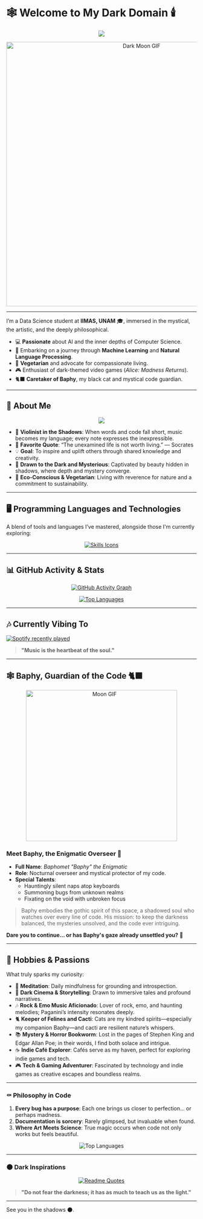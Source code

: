 # 🕸️ Welcome to My Dark Domain 🕯️

<p align="center">
  <a href="https://github.com/kawarimidoll/typograssy">
    <img src="https://typograssy.deno.dev/api?text=Data%20Science%20Enthusiast&l0=000000&l1=ffffff&l2=ffffff&l3=ffffff&l4=ffffff&bg=000000" />
  </a>
</p>

<p align="center">
  <img src="https://media.giphy.com/media/siCRldvfdu3Ic/giphy.gif" alt="Dark Moon GIF" width="700"/>
</p>

---

I’m a Data Science student at **IIMAS, UNAM** 🎓, immersed in the mystical, the artistic, and the deeply philosophical.

- 💻 **Passionate** about AI and the inner depths of Computer Science.
- 🤖 Embarking on a journey through **Machine Learning** and **Natural Language Processing**.
- 🌱 **Vegetarian** and advocate for compassionate living.
- 🎮 Enthusiast of dark-themed video games (*Alice: Madness Returns*).
- 🐈‍⬛ **Caretaker of Baphy**, my black cat and mystical code guardian.

---

## 🔮 About Me

<p align="center">
  <a href="https://open.spotify.com/user/abril_monta%C3%B1o_dn?si=12052d3d5e2a49f8">
    <img src="https://img.shields.io/badge/Dark%20Vibes%20on%20Spotify-%231db954?style=for-the-badge&logo=spotify&logoColor=black">
  </a>
</p>

- 🎻 **Violinist in the Shadows**: When words and code fall short, music becomes my language; every note expresses the inexpressible.
- 📜 **Favorite Quote**: “The unexamined life is not worth living.” — Socrates
- 💡 **Goal**: To inspire and uplift others through shared knowledge and creativity.
- 🌌 **Drawn to the Dark and Mysterious**: Captivated by beauty hidden in shadows, where depth and mystery converge.
- 🌱 **Eco-Conscious & Vegetarian**: Living with reverence for nature and a commitment to sustainability.

---

## 🖥️ Programming Languages and Technologies

A blend of tools and languages I’ve mastered, alongside those I'm currently exploring:

<p align="center">
  <a href="https://skillicons.dev">
    <img src="https://skillicons.dev/icons?i=azure,arch,bash,c,cpp,python,django,docker,elasticsearch,git,github,java,latex,md,matlab,mysql,notion,postgres,powershell,r,regex,sqlite,sklearn,vscode&perline=8" alt="Skills Icons"/>
  </a>
</p>

---

## 📊 GitHub Activity & Stats

<p align="center">
  <a href="https://github.com/ashutosh00710/github-readme-activity-graph">
    <img src="https://github-readme-activity-graph.vercel.app/graph?username=carcinogenetista01&theme=high-contrast" alt="GitHub Activity Graph"/>
  </a>
</p>

<p align="center">
  <a href="https://github.com/anuraghazra/github-readme-stats">
    <img src="https://github-readme-stats.vercel.app/api/top-langs/?username=carcinogenetista01&langs_count=6&theme=transparent&layout=donut-vertical&text_color=ffffff&title_color=ffffff&bg_color=000000" alt="Top Languages"/>
  </a>
</p>

---

## 🎶 Currently Vibing To

[![Spotify recently played](https://spotify-recently-played-readme.vercel.app/api?user=abril_monta%C3%B1o_dn)](https://open.spotify.com/user/abril_monta%C3%B1o_dn?si=96eb432126904cea)

> **"Music is the heartbeat of the soul."**

---

## 🕸️ Baphy, Guardian of the Code 🐈‍⬛

<p align="center">
  <img src="https://media2.giphy.com/media/9QkuSuf7vc3Ly/giphy.webp?cid=ecf05e47jmnqwbtyzuj5gtpxwm3x3ytfycrk3joqrnrab94b&ep=v1_gifs_search&rid=giphy.webp&ct=g" alt="Moon GIF" width="400">
</p>

### Meet Baphy, the Enigmatic Overseer 🐾

- **Full Name**: *Baphomet "Baphy" the Enigmatic*
- **Role**: Nocturnal overseer and mystical protector of my code.
- **Special Talents**: 
   - Hauntingly silent naps atop keyboards
   - Summoning bugs from unknown realms
   - Fixating on the void with unbroken focus

> Baphy embodies the gothic spirit of this space, a shadowed soul who watches over every line of code. His mission: to keep the darkness balanced, the mysteries unsolved, and the code ever intriguing.

**Dare you to continue... or has Baphy's gaze already unsettled you?** 🖤

---

## 🧩 Hobbies & Passions

What truly sparks my curiosity:

- 🧘 **Meditation**: Daily mindfulness for grounding and introspection.
- 🍿 **Dark Cinema & Storytelling**: Drawn to immersive tales and profound narratives.
- 🎶 **Rock & Emo Music Aficionado**: Lover of rock, emo, and haunting melodies; Paganini’s intensity resonates deeply.
- 🐈 **Keeper of Felines and Cacti**: Cats are my kindred spirits—especially my companion Baphy—and cacti are resilient nature’s whispers.
- 📚 **Mystery & Horror Bookworm**: Lost in the pages of Stephen King and Edgar Allan Poe; in their words, I find both solace and intrigue.
- ☕ **Indie Café Explorer**: Cafés serve as my haven, perfect for exploring indie games and tech.
- 🎮 **Tech & Gaming Adventurer**: Fascinated by technology and indie games as creative escapes and boundless realms.

---

### ⚰️ Philosophy in Code

1. **Every bug has a purpose**: Each one brings us closer to perfection… or perhaps madness.
2. **Documentation is sorcery**: Rarely glimpsed, but invaluable when found.
3. **Where Art Meets Science**: True magic occurs when code not only works but feels beautiful.

<p align="center">
  <img src="https://github-readme-stats.vercel.app/api/top-langs/?username=carcinogenetista01&layout=compact&theme=dracula" alt="Top Languages">
</p>

---

### 🌑 Dark Inspirations

<p align="center">
  <a href="https://github.com/piyushsuthar/github-readme-quotes">
    <img src="https://quotes-github-readme.vercel.app/api?type=horizontal&theme=dark" alt="Readme Quotes">
  </a>
</p>

> **"Do not fear the darkness; it has as much to teach us as the light."**

---

See you in the shadows 🌑.
